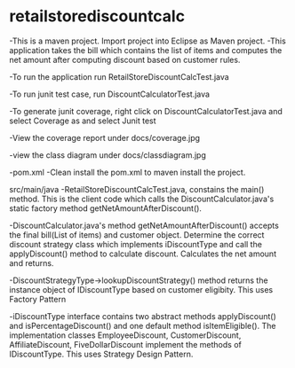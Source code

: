 # retailstorediscountcalc
-This is a maven project. Import project into Eclipse as Maven project.
-This application takes the bill which contains the list of items and computes the net amount after computing discount based on customer rules.

-To run the application run RetailStoreDiscountCalcTest.java

-To run junit test case, run DiscountCalculatorTest.java

-To generate junit coverage, right click on DiscountCalculatorTest.java and select Coverage as and select Junit test

-View the coverage report under docs/coverage.jpg

-view the class diagram under docs/classdiagram.jpg


-pom.xml
-Clean install the pom.xml to maven install the project.

src/main/java
-RetailStoreDiscountCalcTest.java, constains the main() method. This is the client code which calls the DiscountCalculator.java's static factory method getNetAmountAfterDiscount().

-DiscountCalculator.java's method getNetAmountAfterDiscount() accepts the final bill(List of items) and customer object. Determine the correct discount strategy class which implements iDiscountType and call the applyDiscount() method to calculate discount. Calculates the net amount and returns.

-DiscountStrategyType->lookupDiscountStrategy() method returns the instance object of IDiscountType based on customer eligibity. This uses Factory Pattern

-iDiscountType interface contains two abstract methods applyDiscount() and isPercentageDiscount() and one default method isItemEligible(). The implementation classes EmployeeDiscount, CustomerDiscount, AffiliateDiscount, FiveDollarDiscount implement the methods of IDiscountType. This uses Strategy Design Pattern.

